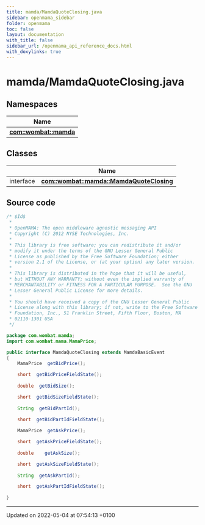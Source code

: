 ```yaml
---
title: mamda/MamdaQuoteClosing.java
sidebar: openmama_sidebar
folder: openmama
toc: false
layout: documentation
with_title: false
sidebar_url: /openmama_api_reference_docs.html
with_doxylinks: true
---
```


# mamda/MamdaQuoteClosing.java



## Namespaces

| Name           |
| -------------- |
| **[com::wombat::mamda](namespacecom_1_1wombat_1_1mamda.html)**  |

## Classes

|                | Name           |
| -------------- | -------------- |
| interface | **[com::wombat::mamda::MamdaQuoteClosing](interfacecom_1_1wombat_1_1mamda_1_1MamdaQuoteClosing.html)**  |




## Source code

```java
/* $Id$
 *
 * OpenMAMA: The open middleware agnostic messaging API
 * Copyright (C) 2012 NYSE Technologies, Inc.
 *
 * This library is free software; you can redistribute it and/or
 * modify it under the terms of the GNU Lesser General Public
 * License as published by the Free Software Foundation; either
 * version 2.1 of the License, or (at your option) any later version.
 *
 * This library is distributed in the hope that it will be useful,
 * but WITHOUT ANY WARRANTY; without even the implied warranty of
 * MERCHANTABILITY or FITNESS FOR A PARTICULAR PURPOSE.  See the GNU
 * Lesser General Public License for more details.
 *
 * You should have received a copy of the GNU Lesser General Public
 * License along with this library; if not, write to the Free Software
 * Foundation, Inc., 51 Franklin Street, Fifth Floor, Boston, MA
 * 02110-1301 USA
 */

package com.wombat.mamda;
import com.wombat.mama.MamaPrice;

public interface MamdaQuoteClosing extends MamdaBasicEvent
{
    MamaPrice  getBidPrice();

    short  getBidPriceFieldState();
    
    double  getBidSize();

    short  getBidSizeFieldState();
    
    String  getBidPartId();

    short  getBidPartIdFieldState();
    
    MamaPrice  getAskPrice();

    short  getAskPriceFieldState();
    
    double    getAskSize();

    short  getAskSizeFieldState();
    
    String  getAskPartId();

    short  getAskPartIdFieldState();
        
}
```


-------------------------------

Updated on 2022-05-04 at 07:54:13 +0100
